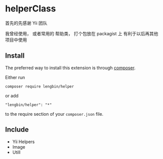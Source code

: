 # helperClass
首先的先感谢 Yii 团队

我曾经使用， 或者常用的 帮助类，
打个包放在 packagist 上
有利于以后再其他项目中使用

Install
------------

The preferred way to install this extension is through [composer](http://getcomposer.org/download/).

Either run

```
composer require lengbin/helper
```

or add

```
"lengbin/helper": "*"
```
to the require section of your `composer.json` file.

Include
-----
- Yii Helpers
- Image
- Utill
